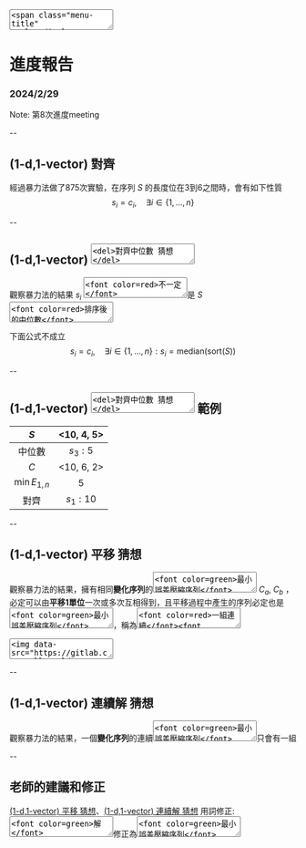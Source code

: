 <textarea>
<span class="menu-title" style="display: none">2024/2/29</span>
</textarea>

# 進度報告
### 2024/2/29

Note:
第8次進度meeting

--

## (1-d,1-vector) 對齊
經過暴力法做了875次實驗，在序列 $S$ 的長度位在3到6之間時，會有如下性質
$$s_{i} = c_{i}, \quad \exists i \in \{1, \ldots, n\}$$ 

--

## (1-d,1-vector) <textarea><del>對齊中位數 猜想</del></textarea>
觀察暴力法的結果 $s_{i}$ <textarea><font color=red>不一定</font></textarea>是 $S$ <textarea><font color=red>排序後的中位數</font></textarea>

下面公式不成立
$$s_{i} = c_{i}, \quad \exists i \in \{1, \ldots, n\} : s_i = \text{median}(\text{sort}(S))$$

--

## (1-d,1-vector) <textarea><del>對齊中位數 猜想</del></textarea> 範例
|$S$|<10, 4, 5>|
|:-:|:-:|
|中位數|$s_{3}:5$|
|$C$|<10, 6, 2>|
|$\min E_{1,n}$|5|
|對齊|$s_{1}:10$|

--

## (1-d,1-vector) 平移 猜想
觀察暴力法的結果，擁有相同**變化序列**的<textarea><font color=green>最小誤差壓縮序列</font></textarea> $C_{a}$, $C_{b}$ ，必定可以由**平移1單位**一次或多次互相得到，且平移過程中產生的序列必定也是<textarea><font color=green>最小誤差壓縮序列</font></textarea>，稱為<textarea><font color=red>一組連續</font><font color=green>最小誤差壓縮序列</font></textarea>
<textarea>
<img data-src="https://gitlab.com/HelloWorldOvO/presentation-resource/-/raw/main/20240229/(1-d,%201-v)_translation.png" alt="(1-d,1-vector) DP algorithm illustration" class="r-stretch">
</textarea>

--

## (1-d,1-vector) 連續解 猜想
觀察暴力法的結果，一個**變化序列**的連續<textarea><font color=green>最小誤差壓縮序列</font></textarea>只會有一組

--

## 老師的建議和修正
[(1-d,1-vector) 平移 猜想](#/8/4)、[(1-d,1-vector) 連續解 猜想](#/8/5)
用詞修正: <textarea><font color=green>解</font></textarea>修正為<textarea><font color=green>最小誤差壓縮序列</font></textarea>
